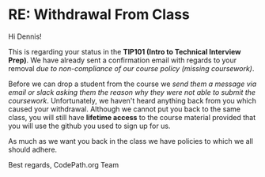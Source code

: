 # RE: Withdrawal From Class

Hi Dennis!

This is regarding your status in the **TIP101 (Intro to Technical Interview Prep)**. We have already sent a confirmation email with regards to your removal *due to non-compliance of our course policy (missing coursework)*. 

Before we can drop a student from the course we *send them a message via email or slack asking them the reason why they were not able to submit the coursework*. Unfortunately, we haven't heard anything back from you which caused your withdrawal. Although we cannot put you back to the same class, you will still have **lifetime access** to the course material provided that you will use the github you used to sign up for us.

As much as we want you back in the class we have policies to which we all should adhere.

Best regards,
CodePath.org Team
